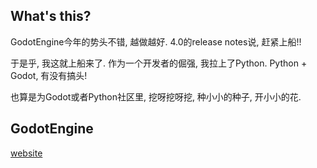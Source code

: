 ## What's this?

GodotEngine今年的势头不错, 越做越好. 4.0的release notes说, 赶紧上船!! 

于是乎, 我这就上船来了. 作为一个开发者的倔强, 我拉上了Python. Python + Godot, 有没有搞头!

也算是为Godot或者Python社区里, 挖呀挖呀挖, 种小小的种子, 开小小的花.

## GodotEngine

[website](https://godotengine.org)

